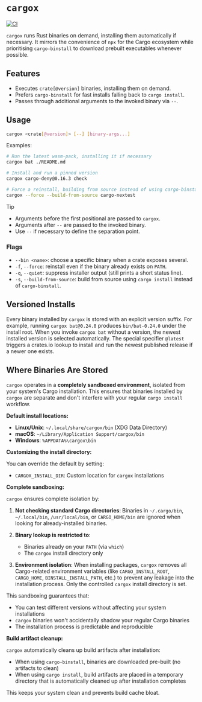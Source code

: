 # `cargox`

[![CI](https://github.com/mxcl/cargox/actions/workflows/ci.yml/badge.svg)](https://github.com/mxcl/cargox/actions/workflows/ci.yml)

`cargox` runs Rust binaries on demand, installing them automatically if necessary.
It mirrors the convenience of `npx` for the Cargo ecosystem while prioritising
`cargo-binstall` to download prebuilt executables whenever possible.

## Features

- Executes `crate[@version]` binaries, installing them on demand.
- Prefers `cargo-binstall` for fast installs falling back to `cargo install`.
- Passes through additional arguments to the invoked binary via `--`.

## Usage

```bash
cargox <crate[@version]> [--] [binary-args...]
```

Examples:

```bash
# Run the latest wasm-pack, installing it if necessary
cargox bat ./README.md

# Install and run a pinned version
cargox cargo-deny@0.16.3 check

# Force a reinstall, building from source instead of using cargo-binstall
cargox --force --build-from-source cargo-nextest
```

> [!TIP]
>
> - Arguments before the first positional are passed to `cargox`.
> - Arguments after `--` are passed to the invoked binary.
> - Use `--` if necessary to define the separation point.

### Flags

- `--bin <name>`: choose a specific binary when a crate exposes several.
- `-f`, `--force`: reinstall even if the binary already exists on `PATH`.
- `-q`, `--quiet`: suppress installer output (still prints a short status line).
- `-s`, `--build-from-source`: build from source using `cargo install` instead of `cargo-binstall`.

## Versioned Installs

Every binary installed by `cargox` is stored with an explicit version suffix. For example, running `cargox bat@0.24.0` produces `bin/bat-0.24.0` under the install root. When you invoke `cargox bat` without a version, the newest installed version is selected automatically. The special specifier `@latest` triggers a crates.io lookup to install and run the newest published release if a newer one exists.

## Where Binaries Are Stored

`cargox` operates in a **completely sandboxed environment**, isolated from your
system's Cargo installation. This ensures that binaries installed by `cargox` are
separate and don't interfere with your regular `cargo install` workflow.

**Default install locations:**

- **Linux/Unix**: `~/.local/share/cargox/bin` (XDG Data Directory)
- **macOS**: `~/Library/Application Support/cargox/bin`
- **Windows**: `%APPDATA%\cargox\bin`

**Customizing the install directory:**

You can override the default by setting:

- `CARGOX_INSTALL_DIR`: Custom location for `cargox` installations

**Complete sandboxing:**

`cargox` ensures complete isolation by:

1. **Not checking standard Cargo directories**: Binaries in `~/.cargo/bin`,
   `~/.local/bin`, `/usr/local/bin`, or `CARGO_HOME/bin` are ignored when looking
   for already-installed binaries.

2. **Binary lookup is restricted to**:
   - Binaries already on your `PATH` (via `which`)
   - The `cargox` install directory only

3. **Environment isolation**: When installing packages, `cargox` removes all
   Cargo-related environment variables (like `CARGO_INSTALL_ROOT`, `CARGO_HOME`,
   `BINSTALL_INSTALL_PATH`, etc.) to prevent any leakage into the installation
   process. Only the controlled `cargox` install directory is set.

This sandboxing guarantees that:

- You can test different versions without affecting your system installations
- `cargox` binaries won't accidentally shadow your regular Cargo binaries
- The installation process is predictable and reproducible

**Build artifact cleanup:**

`cargox` automatically cleans up build artifacts after installation:

- When using `cargo-binstall`, binaries are downloaded pre-built (no artifacts to clean)
- When using `cargo install`, build artifacts are placed in a temporary directory
  that is automatically cleaned up after installation completes

This keeps your system clean and prevents build cache bloat.
